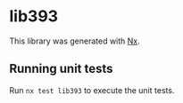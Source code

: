 # lib393

This library was generated with [Nx](https://nx.dev).

## Running unit tests

Run `nx test lib393` to execute the unit tests.
